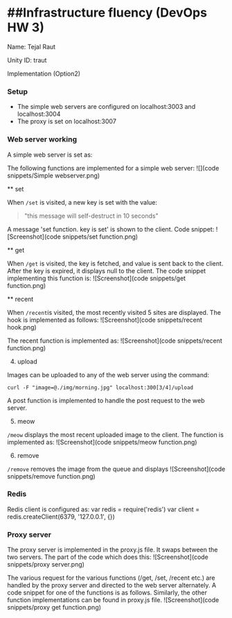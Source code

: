 ##Infrastructure fluency (DevOps HW 3)
=========================
Name: Tejal Raut

Unity ID: traut

Implementation (Option2)

### Setup

* The simple web servers are configured on localhost:3003 and localhost:3004
* The proxy is set on localhost:3007

### Web server working
A simple web server is set as:

The following functions are implemented for a simple web server:
![](code snippets/Simple webserver.png)

** set

When `/set` is visited, a new key is set with the value:
> "this message will self-destruct in 10 seconds"

A message 'set function. key is set' is shown to the client. Code snippet:
![Screenshot](code snippets/set function.png)


** get

When `/get` is visited, the key is fetched, and value is sent back to the client. After the key is expired, it displays null to the client. The code snippet implementing this function is:
![Screenshot](code snippets/get function.png)

** recent

When `/recent`is visited, the most recently visited 5 sites are displayed. The hook is implemented as follows:
![Screenshot](code snippets/recent hook.png)

The recent function is implemented as:
![Screenshot](code snippets/recent function.png)


4. upload

Images can be uploaded to any of the web server using the command:
	
	curl -F "image=@./img/morning.jpg" localhost:300[3/4]/upload

A post function is implemented to handle the post request to the web server.

5. meow

`/meow` displays the most recent uploaded image to the client. The function is implemented as:
![Screenshot](code snippets/meow function.png)


6. remove

`/remove` removes the image from the queue and displays 
![Screenshot](code snippets/remove function.png)

### Redis
Redis client is configured as:
	var redis = require('redis')
	var client = redis.createClient(6379, '127.0.0.1', {})


### Proxy server

The proxy server is implemented in the proxy.js file. It swaps between the two servers. The part of the code which does this:
![Screenshot](code snippets/proxy server.png)

The various request for the various functions (/get, /set, /recent etc.) are handled by the proxy server and directed to the web server alternately. A code snippet for one of the functions is as follows. Similarly, the other function implementations can be found in proxy.js file.
![Screenshot](code snippets/proxy get function.png)
